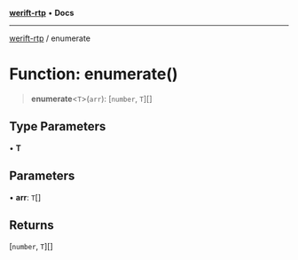 [**werift-rtp**](../README.md) • **Docs**

***

[werift-rtp](../globals.md) / enumerate

# Function: enumerate()

> **enumerate**\<`T`\>(`arr`): [`number`, `T`][]

## Type Parameters

• **T**

## Parameters

• **arr**: `T`[]

## Returns

[`number`, `T`][]

